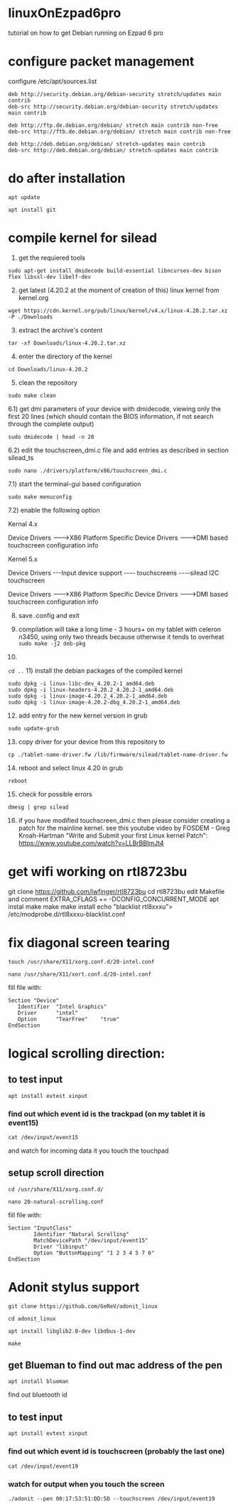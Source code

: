 # linuxOnEzpad6pro
tutorial on how to get Debian running on Ezpad 6 pro

# configure packet management
configure /etc/apt/sources.list

```
deb http://security.debian.org/debian-security stretch/updates main contrib
deb-src http://security.debian.org/debian-security stretch/updates main contrib

deb http://ftp.de.debian.org/debian/ stretch main contrib non-free
deb-src http://ftb.de.debian.org/debian/ stretch main contrib non-free

deb http://deb.debian.org/debian/ stretch-updates main contrib
deb-src http://deb.debian.org/debian/ stretch-updates main contrib
```

# do after installation
```apt update```

```apt install git```

# compile kernel for silead
1) get the requiered tools

```sudo apt-get install dmidecode build-essential libncurses-dev bison flex libssl-dev libelf-dev```

2) get latest (4.20.2 at the moment of creation of this) linux kernel from kernel.org

```wget https://cdn.kernel.org/pub/linux/kernel/v4.x/linux-4.20.2.tar.xz -P ./Downloads```

3) extract the archive's content

```tar -xf Downloads/linux-4.20.2.tar.xz```

4) enter the directory of the kernel

```cd Downloads/linux-4.20.2```

5) clean the repository

```sudo make clean```

6.1) get dmi parameters of your device with dmidecode, viewing only the first 20 lines (which should contain the BIOS information, if not search through the complete output)

```sudo dmidecode | head -n 20```

6.2) edit the touchscreen_dmi.c file and add entries as described in section silead_ts

```sudo nano ./drivers/platform/x86/touchscreen_dmi.c```

7.1) start the terminal-gui based configuration

```sudo make menuconfig```

7.2) enable the following option

Kernal 4.x

Device Drivers  --->X86 Platform Specific Device Drivers  --->DMI based touchscreen configuration info

Kernel 5.x

Device Drivers  ---Input device support ---- touchscreens ----silead I2C touchscreen

Device Drivers  --->X86 Platform Specific Device Drivers  --->DMI based touchscreen configuration info

8) save .config and exit

9) compilation will take a long time - 3 hours+ on my tablet with celeron n3450, using only two threads because otherwise it tends to overheat
```sudo make -j2 deb-pkg```
10)
```cd ..```
11) install the debian packages of the compiled kernel
```
sudo dpkg -i linux-libc-dev_4.20.2-1_amd64.deb
sudo dpkg -i linux-headers-4.20.2_4.20.2-1_amd64.deb
sudo dpkg -i linux-image-4.20.2_4.20.2-1_amd64.deb
sudo dpkg -i linux-image-4.20.2-dbg_4.20.2-1_amd64.deb
```

12) add entry for the new kernel version in grub

```sudo update-grub```

13) copy driver for your device from this repository to

```cp ./tablet-name-driver.fw /lib/firmware/silead/tablet-name-driver.fw```

14) reboot and select linux 4.20 in grub

```reboot```

15) check for possible errors

```dmesg | grep silead```

16) if you have modified touchscreen_dmi.c then please consider creating a patch for the mainline kernel.
see this youtube video by FOSDEM - Greg Kroah-Hartman "Write and Submit your first Linux kernel Patch": https://www.youtube.com/watch?v=LLBrBBImJt4

# get wifi working on rtl8723bu
git clone https://github.com/lwfinger/rtl8723bu
cd rtl8723bu
edit Makefile and comment EXTRA_CFLAGS += -DCONFIG_CONCURRENT_MODE
apt instal make
make
make install
echo "blacklist rtl8xxxu"> /etc/modprobe.d/rtl8xxxu-blacklist.conf

# fix diagonal screen tearing
```touch /usr/share/X11/xorg.conf.d/20-intel.conf```

```nano /usr/share/X11/xort.conf.d/20-intel.conf```

fill file with:

```
Section "Device"
   Identifier  "Intel Graphics"
   Driver      "intel"
   Option      "TearFree"    "true"
EndSection
```

# logical scrolling direction:
## to test input
```apt install evtest xinput```
### find out which event id is the trackpad (on my tablet it is event15)
```cat /dev/input/event15```

and watch for incoming data it you touch the touchpad
## setup scroll direction
```cd /usr/share/X11/xorg.conf.d/```

```nano 20-natural-scrolling.conf```

fill file with:

```
Section "InputClass"
        Identifier "Natural Scrolling"
        MatchDevicePath "/dev/input/event15"
        Driver "libinput"
        Option "ButtonMapping" "1 2 3 4 5 7 6"
EndSection
```



# Adonit stylus support
```git clone https://github.com/GeReV/adonit_linux```

```cd adonit_linux```

```apt install libglib2.0-dev libdbus-1-dev```

```make```

## get Blueman to find out mac address of the pen
```apt install blueman```

find out bluetooth id
## to test input
```apt install evtest xinput```
### find out which event id is touchscreen (probably the last one)
```cat /dev/input/event19```
### watch for output when you touch the screen

```./adonit --pen 00:17:53:51:DD:5D --touchscreen /dev/input/event19```

